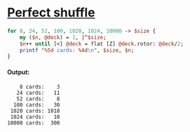 [1]: https://rosettacode.org/wiki/Perfect_shuffle

# [Perfect shuffle][1]



```perl
for 8, 24, 52, 100, 1020, 1024, 10000 -> $size {
    my ($n, @deck) = 1, |^$size;
    $n++ until [<] @deck = flat [Z] @deck.rotor: @deck/2;
    printf "%5d cards: %4d\n", $size, $n;
}
```

#### Output:
```
    8 cards:    3
   24 cards:   11
   52 cards:    8
  100 cards:   30
 1020 cards: 1018
 1024 cards:   10
10000 cards:  300
```
